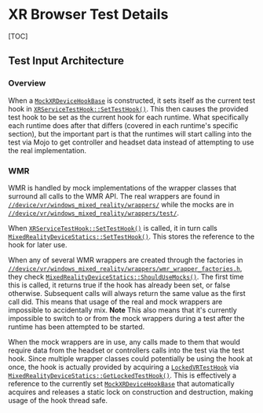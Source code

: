 # XR Browser Test Details

[TOC]

## Test Input Architecture

### Overview

When a [`MockXRDeviceHookBase`][xr hook base] is constructed, it sets itself as
the current test hook in [`XRServiceTestHook::SetTestHook()`][xr service hook].
This then causes the provided test hook to be set as the current hook for each
runtime. What specifically each runtime does after that differs (covered in each
runtime's specific section), but the important part is that the runtimes will
start calling into the test via Mojo to get controller and headset data instead
of attempting to use the real implementation.

[xr hook base]: https://chromium.googlesource.com/chromium/src/+/master/chrome/browser/vr/test/mock_xr_device_hook_base.h
[xr service hook]: https://chromium.googlesource.com/chromium/src/+/HEAD/content/services/isolated_xr_device/xr_service_test_hook.cc

### WMR

WMR is handled by mock implementations of the wrapper classes that surround all
calls to the WMR API. The real wrappers are found in
[`//device/vr/windows_mixed_reality/wrappers/`][real wmr wrappers] while the
mocks are in
[`//device/vr/windows_mixed_reality/wrappers/test/`][mock wmr wrappers].

[real wmr wrappers]: https://chromium.googlesource.com/chromium/src/+/HEAD/device/vr/windows_mixed_reality/wrappers
[mock wmr wrappers]: https://chromium.googlesource.com/chromium/src/+/HEAD/device/vr/windows_mixed_reality/wrappers/test/

When [`XRServiceTestHook::SetTestHook()`][xr service hook] is called, it in turn
calls [`MixedRealityDeviceStatics::SetTestHook()`][wmr statics]. This stores the
reference to the hook for later use.

[wmr statics]: https://chromium.googlesource.com/chromium/src/+/HEAD/device/vr/windows_mixed_reality/mixed_reality_statics.h

When any of several WMR wrappers are created through the factories in
[`//device/vr/windows_mixed_reality/wrappers/wmr_wrapper_factories.h`][wmr factories],
they check [`MixedRealityDeviceStatics::ShouldUseMocks()`][wmr statics]. The
first time this is called, it returns true if the hook has already been set, or
false otherwise. Subsequent calls will always return the same value as the first
call did. This means that usage of the real and mock wrappers are impossible to
accidentally mix. **Note** This also means that it's currently impossible to
switch to or from the mock wrappers during a test after the runtime has been
attempted to be started.

[wmr factories]: https://chromium.googlesource.com/chromium/src/+/HEAD/device/vr/windows_mixed_reality/wrappers/wmr_wrapper_factories.h

When the mock wrappers are in use, any calls made to them that would require
data from the headset or controllers calls into the test via the test hook.
Since multiple wrapper classes could potentially be using the hook at once, the
hook is actually provided by acquiring a [`LockedVRTestHook`][locked hook] via
[`MixedRealityDeviceStatics::GetLockedTestHook()`][wmr statics]. This is
effectively a reference to the currently set
[`MockXRDeviceHookBase`][xr hook base] that automatically acquires and releases
a static lock on construction and destruction, making usage of the hook thread
safe.

[locked hook]:https://chromium.googlesource.com/chromium/src/+/HEAD/device/vr/test/locked_vr_test_hook.h
